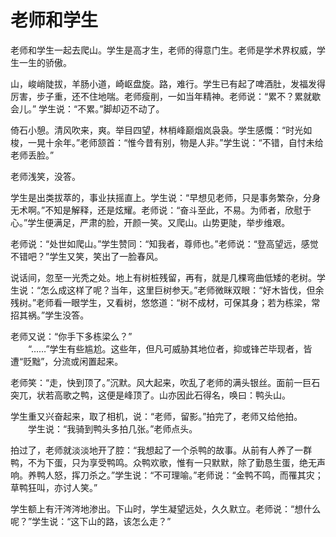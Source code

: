 # 老师和学生



老师和学生一起去爬山。学生是高才生，老师的得意门生。老师是学术界权威，学生一生的骄傲。  

  山，峻峭陡拔，羊肠小道，崎岖盘旋。路，难行。学生已有起了啤酒肚，发福发得厉害，步子重，还不住地喘。老师瘦削，一如当年精神。老师说：“累不？累就歇会儿。” 学生说：“不累。”脚却迈不动了。  

  倚石小憩。清风吹来，爽。举目四望，林梢峰巅烟岚袅袅。学生感慨：“时光如梭，一晃十余年。”老师颔首：“惟今昔有别，物是人非。”学生说：“不错，自忖未给老师丢脸。”  


老师浅笑，没答。  


学生是出类拔萃的，事业扶摇直上。学生说：“早想见老师，只是事务繁杂，分身无术啊。”不知是解释，还是炫耀。老师说：“奋斗至此，不易。为师者，欣慰于心。”学生便满足，严肃的脸，开颜一笑。又爬山。山势更陡，举步维艰。  


老师说：“处世如爬山。”学生赞同：“知我者，尊师也。”老师说：“登高望远，感觉不错吧？”学生又笑，笑出了一脸春风。  


说话间，忽至一光秃之处。地上有树桩残留，再有，就是几棵弯曲低矮的老树。学生说：“怎么成这样了呢？当年，这里巨树参天。”老师微眯双眼：“好木皆伐，但余残树。”老师看一眼学生，又看树，悠悠道：“树不成材，可保其身；若为栋梁，常招其祸。”学生没答。  


老师又说：“你手下多栋梁么？”  
　　“……”学生有些尴尬。这些年，但凡可威胁其地位者，抑或锋芒毕现者，皆遭“贬黜”，分流或闲置起来。  


老师笑：“走，快到顶了。”沉默。风大起来，吹乱了老师的满头银丝。面前一巨石突兀，状若高歌之鸭，这便是峰顶了。山亦因此石得名，唤曰：鸭头山。  


学生重又兴奋起来，取了相机，说：“老师，留影。”拍完了，老师又给他拍。  
　　学生说：“我骑到鸭头多拍几张。”老师点头。  

  拍过了，老师就淡淡地开了腔：“我想起了一个杀鸭的故事。从前有人养了一群鸭，不为下蛋，只为享受鸭鸣。众鸭欢歌，惟有一只默默，除了勤恳生蛋，绝无声响。养鸭人怒，挥刀杀之。”学生说：“不可理喻。”老师说：“金鸭不鸣，而罹其灾；草鸭狂叫，亦讨人笑。”  

  学生额上有汗涔涔地渗出。下山时，学生凝望远处，久久默立。老师说：“想什么呢？”学生说：“这下山的路，该怎么走？”
  